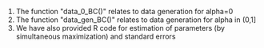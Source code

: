 1) The function "data_0_BC()" relates to data generation for alpha=0
2) The function "data_gen_BC()" relates to data generation for alpha in (0,1]
3) We have also provided R code for estimation of parameters (by simultaneous maximization) and standard errors

